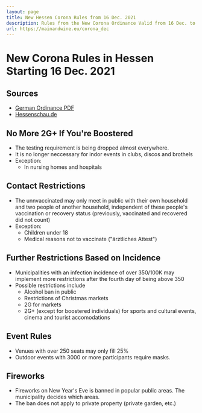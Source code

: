 ```yaml
---
layout: page
title: New Hessen Corona Rules from 16 Dec. 2021
description: Rules from the New Corona Ordinance Valid from 16 Dec. to 13 Jan.
url: https://mainandwine.eu/corona_dec
--- 
```


# New Corona Rules in Hessen Starting 16 Dec. 2021

## Sources
- [German Ordinance PDF](https://www.hessen.de/sites/hessen.hessen.de/files/2021-12/lf_coschuv_stand_16.12.21.pdf)
- [Hessenschau.de](https://www.hessenschau.de/politik/hessens-neue-corona-regeln-fuer-ungeimpfte-und-in-hotspots-wird-es-noch-strenger,bouffier-corona-regeln-landtag-100.html)

## No More 2G+ If You're Boostered
- The testing requirement is being dropped almost everywhere.
- It is no longer neccessary for indor events in clubs, discos and brothels
- Exception:
  - In nursing homes and hospitals
  
## Contact Restrictions
- The unnvaccinated may only meet in public with their own household and two people of another household, independent of these people's vaccination or recovery status (previously, vaccinated and recovered did not count)
- Exception:
  - Children under 18
  - Medical reasons not to vaccinate ("ärztliches Attest")

## Further Restrictions Based on Incidence
- Municipalities with an infection incidence of over 350/100K may implement more restrictions after the fourth day of being above 350
- Possible restrictions include
  - Alcohol ban in public
  - Restrictions of Christmas markets
  - 2G for markets
  - 2G+ (except for boostered individuals) for sports and cultural events, cinema and tourist accomodations

## Event Rules
- Venues with over 250 seats may only fill 25%
- Outdoor events with 3000 or more participants require masks.

## Fireworks
- Fireworks on New Year's Eve is banned in popular public areas. The municipality decides which areas.
- The ban does not apply to private property (private garden, etc.)



